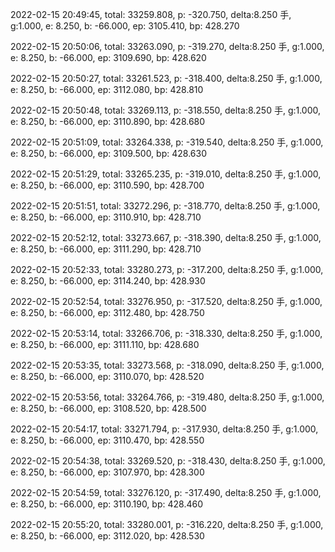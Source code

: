 2022-02-15 20:49:45, total: 33259.808, p: -320.750, delta:8.250 手, g:1.000, e: 8.250, b: -66.000, ep: 3105.410, bp: 428.270

2022-02-15 20:50:06, total: 33263.090, p: -319.270, delta:8.250 手, g:1.000, e: 8.250, b: -66.000, ep: 3109.690, bp: 428.620

2022-02-15 20:50:27, total: 33261.523, p: -318.400, delta:8.250 手, g:1.000, e: 8.250, b: -66.000, ep: 3112.080, bp: 428.810

2022-02-15 20:50:48, total: 33269.113, p: -318.550, delta:8.250 手, g:1.000, e: 8.250, b: -66.000, ep: 3110.890, bp: 428.680

2022-02-15 20:51:09, total: 33264.338, p: -319.540, delta:8.250 手, g:1.000, e: 8.250, b: -66.000, ep: 3109.500, bp: 428.630

2022-02-15 20:51:29, total: 33265.235, p: -319.010, delta:8.250 手, g:1.000, e: 8.250, b: -66.000, ep: 3110.590, bp: 428.700

2022-02-15 20:51:51, total: 33272.296, p: -318.770, delta:8.250 手, g:1.000, e: 8.250, b: -66.000, ep: 3110.910, bp: 428.710

2022-02-15 20:52:12, total: 33273.667, p: -318.390, delta:8.250 手, g:1.000, e: 8.250, b: -66.000, ep: 3111.290, bp: 428.710

2022-02-15 20:52:33, total: 33280.273, p: -317.200, delta:8.250 手, g:1.000, e: 8.250, b: -66.000, ep: 3114.240, bp: 428.930

2022-02-15 20:52:54, total: 33276.950, p: -317.520, delta:8.250 手, g:1.000, e: 8.250, b: -66.000, ep: 3112.480, bp: 428.750

2022-02-15 20:53:14, total: 33266.706, p: -318.330, delta:8.250 手, g:1.000, e: 8.250, b: -66.000, ep: 3111.110, bp: 428.680

2022-02-15 20:53:35, total: 33273.568, p: -318.090, delta:8.250 手, g:1.000, e: 8.250, b: -66.000, ep: 3110.070, bp: 428.520

2022-02-15 20:53:56, total: 33264.766, p: -319.480, delta:8.250 手, g:1.000, e: 8.250, b: -66.000, ep: 3108.520, bp: 428.500

2022-02-15 20:54:17, total: 33271.794, p: -317.930, delta:8.250 手, g:1.000, e: 8.250, b: -66.000, ep: 3110.470, bp: 428.550

2022-02-15 20:54:38, total: 33269.520, p: -318.430, delta:8.250 手, g:1.000, e: 8.250, b: -66.000, ep: 3107.970, bp: 428.300

2022-02-15 20:54:59, total: 33276.120, p: -317.490, delta:8.250 手, g:1.000, e: 8.250, b: -66.000, ep: 3110.190, bp: 428.460

2022-02-15 20:55:20, total: 33280.001, p: -316.220, delta:8.250 手, g:1.000, e: 8.250, b: -66.000, ep: 3112.020, bp: 428.530